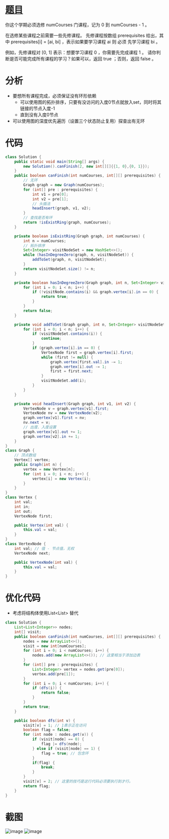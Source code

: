# [题目](https://leetcode.cn/problems/course-schedule/?envType=study-plan-v2&envId=top-interview-150)
你这个学期必须选修 numCourses 门课程，记为 0 到 numCourses - 1 。

在选修某些课程之前需要一些先修课程。 先修课程按数组 prerequisites 给出，其中 prerequisites[i] = [ai, bi] ，表示如果要学习课程 ai 则 必须 先学习课程  bi 。

例如，先修课程对 [0, 1] 表示：想要学习课程 0 ，你需要先完成课程 1 。
请你判断是否可能完成所有课程的学习？如果可以，返回 true ；否则，返回 false 。
# 分析
- 要想所有课程完成，必须保证没有环形依赖
  - 可以使用图的拓扑排序，只要有没访问的入度0节点就放入set，同时将其链接的节点入度-1
  - 直到没有入度0节点
- 可以使用图的深度优先遍历（设置三个状态防止复用）探查出有无环

# 代码
```java
class Solution {
    public static void main(String[] args) {
        new Solution().canFinish(2, new int[][]{{1, 0},{0, 1}});
    }
    public boolean canFinish(int numCourses, int[][] prerequisites) {
        // 无环
        Graph graph = new Graph(numCourses);
        for (int[] pre : prerequisites) {
            int v1 = pre[0];
            int v2 = pre[1];
            // 头插法
            headInsert(graph, v1, v2);
        }
        // 查找是否有环
        return !isExistRing(graph, numCourses);
    }

    private boolean isExistRing(Graph graph, int numCourses) {
        int n = numCourses;
        // 拓扑排序
        Set<Integer> visitNodeSet = new HashSet<>();
        while (hasInDegreeZero(graph, n, visitNodeSet)) {
            addToSet(graph, n, visitNodeSet);
        }
        return visitNodeSet.size() != n;
    }

    private boolean hasInDegreeZero(Graph graph, int n, Set<Integer> visitNode) {
        for (int i = 0; i < n; i++) {
            if (!visitNode.contains(i) && graph.vertex[i].in == 0) {
                return true;
            }
        }
        return false;
    }

    private void addToSet(Graph graph, int n, Set<Integer> visitNodeSet) {
        for (int i = 0; i < n; i++) {
            if (visitNodeSet.contains(i)) {
                continue;
            }
            if (graph.vertex[i].in == 0) {
                VertexNode first = graph.vertex[i].first;
                while (first != null) {
                    graph.vertex[first.val].in -= 1;
                    graph.vertex[i].out -= 1;
                    first = first.next;
                }
                visitNodeSet.add(i);
            }
        }
    }

    private void headInsert(Graph graph, int v1, int v2) {
        VertexNode v = graph.vertex[v1].first;
        VertexNode nv = new VertexNode(v2);
        graph.vertex[v1].first = nv;
        nv.next = v;
        // 出度、入度设置
        graph.vertex[v1].out += 1;
        graph.vertex[v2].in += 1;
    }
}
class Graph {
    // 顶点数组
    Vertex[] vertex;
    public Graph(int n) {
        vertex = new Vertex[n];
        for (int i = 0; i < n; i++) {
            vertex[i] = new Vertex(i);
        }
    }
}
class Vertex {
    int val;
    int in;
    int out;
    VertexNode first;

    public Vertex(int val) {
        this.val = val;
    }
}
class VertexNode {
    int val; // 值 - 节点值，无权
    VertexNode next;

    public VertexNode(int val) {
        this.val = val;
    }
}
```

# 优化代码
- 考虑将结构体使用List<List<Integer>> 替代
```java
class Solution {
    List<List<Integer>> nodes;
    int[] visit;
    public boolean canFinish(int numCourses, int[][] prerequisites) {
        nodes = new ArrayList<>();
        visit = new int[numCourses];
        for (int i = 0; i < numCourses; i++) {
            nodes.add(new ArrayList<>()); // 这里相当于添加边表
        }
        for (int[] pre : prerequisites) {
            List<Integer> vertex = nodes.get(pre[0]);
            vertex.add(pre[1]);
        }
        for (int i = 0; i < numCourses; i++) {
            if (dfs(i)) {
                return false;
            }
        }
        return true;
    }

    public boolean dfs(int v) {
        visit[v] = 1; // 1表示正在访问
        boolean flag = false;
        for (int node : nodes.get(v)) {
            if (visit[node] == 0) {
                flag |= dfs(node);
            } else if (visit[node] == 1) {
                flag = true; // 包含环
            }
            if(flag) {
                break;
            }
        }
        visit[v] = 2; // 这里的技巧是这行代码必须要执行到才行。
        return flag;
    }
}
```
# 截图
![image](https://github.com/user-attachments/assets/79456536-0c8b-4c35-8628-a9f880427bbe)
![image](https://github.com/user-attachments/assets/c634fca6-002f-4a6a-825b-08efd9215d3e)


